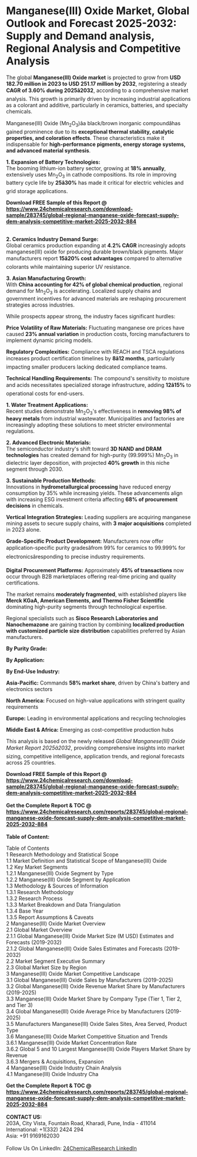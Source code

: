 <h1>Manganese(III) Oxide Market, Global Outlook and Forecast 2025-2032: Supply and Demand analysis, Regional Analysis and Competitive Analysis</h1><p>The global <strong>Manganese(III) Oxide market</strong> is projected to grow from <strong>USD 182.70 million in 2023 to USD 251.17 million by 2032</strong>, registering a steady <strong>CAGR of 3.60% during 2025â2032</strong>, according to a comprehensive market analysis. This growth is primarily driven by increasing industrial applications as a colorant and additive, particularly in ceramics, batteries, and specialty chemicals.</p><p>Manganese(III) Oxide (Mn<sub>2</sub>O<sub>3</sub>)âa black/brown inorganic compoundâhas gained prominence due to its <strong>exceptional thermal stability, catalytic properties, and coloration effects</strong>. These characteristics make it indispensable for <strong>high-performance pigments, energy storage systems, and advanced material synthesis</strong>.</p><p><strong>1. Expansion of Battery Technologies:</strong><br>
The booming lithium-ion battery sector, growing at <strong>18% annually</strong>, extensively uses Mn<sub>2</sub>O<sub>3</sub> in cathode compositions. Its role in improving battery cycle life by <strong>25â30%</strong> has made it critical for electric vehicles and grid storage applications.</p><div><b>Download FREE Sample of this Report @ 
            <a href="https://www.24chemicalresearch.com/download-sample/283745/global-regional-manganese-oxide-forecast-supply-dem-analysis-competitive-market-2025-2032-884">
            https://www.24chemicalresearch.com/download-sample/283745/global-regional-manganese-oxide-forecast-supply-dem-analysis-competitive-market-2025-2032-884</a></b></div><br><p><strong>2. Ceramics Industry Demand Surge:</strong><br>
Global ceramics production expanding at <strong>4.2% CAGR</strong> increasingly adopts manganese(III) oxide for producing durable brown/black pigments. Major manufacturers report <strong>15â20% cost advantages</strong> compared to alternative colorants while maintaining superior UV resistance.</p><p><strong>3. Asian Manufacturing Growth:</strong><br>
With <strong>China accounting for 42% of global chemical production</strong>, regional demand for Mn<sub>2</sub>O<sub>3</sub> is accelerating. Localized supply chains and government incentives for advanced materials are reshaping procurement strategies across industries.</p><p>While prospects appear strong, the industry faces significant hurdles:</p><p><strong>Price Volatility of Raw Materials:</strong> Fluctuating manganese ore prices have caused <strong>23% annual variation</strong> in production costs, forcing manufacturers to implement dynamic pricing models.</p><p><strong>Regulatory Complexities:</strong> Compliance with REACH and TSCA regulations increases product certification timelines by <strong>8â12 months</strong>, particularly impacting smaller producers lacking dedicated compliance teams.</p><p><strong>Technical Handling Requirements:</strong> The compound's sensitivity to moisture and acids necessitates specialized storage infrastructure, adding <strong>12â15%</strong> to operational costs for end-users.</p><p><strong>1. Water Treatment Applications:</strong><br>
Recent studies demonstrate Mn<sub>2</sub>O<sub>3</sub>'s effectiveness in <strong>removing 98% of heavy metals</strong> from industrial wastewater. Municipalities and factories are increasingly adopting these solutions to meet stricter environmental regulations.</p><p><strong>2. Advanced Electronic Materials:</strong><br>
The semiconductor industry's shift toward <strong>3D NAND and DRAM technologies</strong> has created demand for high-purity (99.999%) Mn<sub>2</sub>O<sub>3</sub> in dielectric layer deposition, with projected <strong>40% growth</strong> in this niche segment through 2030.</p><p><strong>3. Sustainable Production Methods:</strong><br>
Innovations in <strong>hydrometallurgical processing</strong> have reduced energy consumption by 35% while increasing yields. These advancements align with increasing ESG investment criteria affecting <strong>68% of procurement decisions</strong> in chemicals.</p><p><strong>Vertical Integration Strategies:</strong> Leading suppliers are acquiring manganese mining assets to secure supply chains, with <strong>3 major acquisitions</strong> completed in 2023 alone.</p><p><strong>Grade-Specific Product Development:</strong> Manufacturers now offer application-specific purity gradesâfrom 99% for ceramics to 99.999% for electronicsâresponding to precise industry requirements.</p><p><strong>Digital Procurement Platforms:</strong> Approximately <strong>45% of transactions</strong> now occur through B2B marketplaces offering real-time pricing and quality certifications.</p><p>The market remains <strong>moderately fragmented</strong>, with established players like <strong>Merck KGaA, American Elements, and Thermo Fisher Scientific</strong> dominating high-purity segments through technological expertise.</p><p>Regional specialists such as <strong>Sisco Research Laboratories and Nanochemazone</strong> are gaining traction by combining <strong>localized production with customized particle size distribution</strong> capabilities preferred by Asian manufacturers.</p><p><strong>By Purity Grade:</strong></p><p><strong>By Application:</strong></p><p><strong>By End-Use Industry:</strong></p><p><strong>Asia-Pacific:</strong> Commands <strong>58% market share</strong>, driven by China's battery and electronics sectors</p><p><strong>North America:</strong> Focused on high-value applications with stringent quality requirements</p><p><strong>Europe:</strong> Leading in environmental applications and recycling technologies</p><p><strong>Middle East &amp; Africa:</strong> Emerging as cost-competitive production hubs</p><p>This analysis is based on the newly released <em>Global Manganese(III) Oxide Market Report 2025â2032</em>, providing comprehensive insights into market sizing, competitive intelligence, application trends, and regional forecasts across 25 countries.</p><div><b>Download FREE Sample of this Report @ 
            <a href="https://www.24chemicalresearch.com/download-sample/283745/global-regional-manganese-oxide-forecast-supply-dem-analysis-competitive-market-2025-2032-884">
            https://www.24chemicalresearch.com/download-sample/283745/global-regional-manganese-oxide-forecast-supply-dem-analysis-competitive-market-2025-2032-884</a></b></div><br><div><b>Get the Complete Report & TOC @ 
            <a href="https://www.24chemicalresearch.com/reports/283745/global-regional-manganese-oxide-forecast-supply-dem-analysis-competitive-market-2025-2032-884">
            https://www.24chemicalresearch.com/reports/283745/global-regional-manganese-oxide-forecast-supply-dem-analysis-competitive-market-2025-2032-884</a></b></div><br>
            <b>Table of Content:</b><p>Table of Contents<br />
1 Research Methodology and Statistical Scope<br />
1.1 Market Definition and Statistical Scope of Manganese(III) Oxide<br />
1.2 Key Market Segments<br />
1.2.1 Manganese(III) Oxide Segment by Type<br />
1.2.2 Manganese(III) Oxide Segment by Application<br />
1.3 Methodology & Sources of Information<br />
1.3.1 Research Methodology<br />
1.3.2 Research Process<br />
1.3.3 Market Breakdown and Data Triangulation<br />
1.3.4 Base Year<br />
1.3.5 Report Assumptions & Caveats<br />
2 Manganese(III) Oxide Market Overview<br />
2.1 Global Market Overview<br />
2.1.1 Global Manganese(III) Oxide Market Size (M USD) Estimates and Forecasts (2019-2032)<br />
2.1.2 Global Manganese(III) Oxide Sales Estimates and Forecasts (2019-2032)<br />
2.2 Market Segment Executive Summary<br />
2.3 Global Market Size by Region<br />
3 Manganese(III) Oxide Market Competitive Landscape<br />
3.1 Global Manganese(III) Oxide Sales by Manufacturers (2019-2025)<br />
3.2 Global Manganese(III) Oxide Revenue Market Share by Manufacturers (2019-2025)<br />
3.3 Manganese(III) Oxide Market Share by Company Type (Tier 1, Tier 2, and Tier 3)<br />
3.4 Global Manganese(III) Oxide Average Price by Manufacturers (2019-2025)<br />
3.5 Manufacturers Manganese(III) Oxide Sales Sites, Area Served, Product Type<br />
3.6 Manganese(III) Oxide Market Competitive Situation and Trends<br />
3.6.1 Manganese(III) Oxide Market Concentration Rate<br />
3.6.2 Global 5 and 10 Largest Manganese(III) Oxide Players Market Share by Revenue<br />
3.6.3 Mergers & Acquisitions, Expansion<br />
4 Manganese(III) Oxide Industry Chain Analysis<br />
4.1 Manganese(III) Oxide Industry Cha</p><div><b>Get the Complete Report & TOC @ 
            <a href="https://www.24chemicalresearch.com/reports/283745/global-regional-manganese-oxide-forecast-supply-dem-analysis-competitive-market-2025-2032-884">
            https://www.24chemicalresearch.com/reports/283745/global-regional-manganese-oxide-forecast-supply-dem-analysis-competitive-market-2025-2032-884</a></b></div><br><b>CONTACT US:</b><br>
            203A, City Vista, Fountain Road, Kharadi, Pune, India - 411014<br>
            International: +1(332) 2424 294<br>
            Asia: +91 9169162030 <br><br>
            Follow Us On LinkedIn: <a href="https://www.linkedin.com/company/24chemicalresearch/">24ChemicalResearch LinkedIn</a>